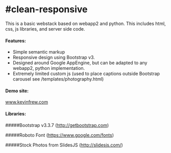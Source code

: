 #clean-responsive
================
This is a basic webstack based on webapp2 and python. This includes html, css, js libraries, and server side code.


#### Features:
* Simple semantic markup
* Responsive design using Bootstrap v3.
* Designed around Google AppEngine, but can be adapted to any webapp2, python implementation.
* Extremely limited custom js (used to place captions outside Bootstrap carousel see /templates/photography.html)

#### Demo site:
www.kevinfrew.com

#### Libraries:

#####Bootstrap v3.3.7 (http://getbootstrap.com)

#####Roboto Font (https://www.google.com/fonts)

#####Stock Photos from SlidesJS (http://slidesjs.com/)
